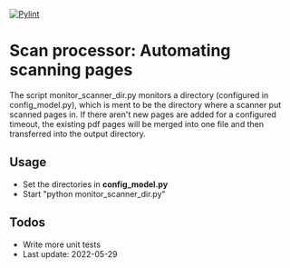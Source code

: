 [![Pylint](https://github.com/mstuebner/ScanProcessor/actions/workflows/pylint.yml/badge.svg?branch=master)](https://github.com/mstuebner/EvernoteSync/actions/workflows/pylint.yml)

# Scan processor: Automating scanning pages

The script monitor_scanner_dir.py monitors a directory (configured in config_model.py), which is ment to
be the directory where a scanner put scanned pages in. If there aren't new pages are added for a configured
timeout, the existing pdf pages will be merged into one file and then transferred into the output directory.

## Usage

- Set the directories in **config_model.py**
- Start "python monitor_scanner_dir.py"

## Todos

- Write more unit tests
- Last update: 2022-05-29